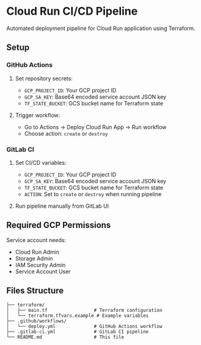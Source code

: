 # Cloud Run CI/CD Pipeline

Automated deployment pipeline for Cloud Run application using Terraform.

## Setup

### GitHub Actions
1. Set repository secrets:
   - `GCP_PROJECT_ID`: Your GCP project ID
   - `GCP_SA_KEY`: Base64 encoded service account JSON key
   - `TF_STATE_BUCKET`: GCS bucket name for Terraform state

2. Trigger workflow:
   - Go to Actions → Deploy Cloud Run App → Run workflow
   - Choose action: `create` or `destroy`

### GitLab CI
1. Set CI/CD variables:
   - `GCP_PROJECT_ID`: Your GCP project ID
   - `GCP_SA_KEY`: Base64 encoded service account JSON key
   - `TF_STATE_BUCKET`: GCS bucket name for Terraform state
   - `ACTION`: Set to `create` or `destroy` when running pipeline

2. Run pipeline manually from GitLab UI

## Required GCP Permissions
Service account needs:
- Cloud Run Admin
- Storage Admin
- IAM Security Admin
- Service Account User

## Files Structure
```
├── terraform/
│   ├── main.tf                 # Terraform configuration
│   └── terraform.tfvars.example # Example variables
├── .github/workflows/
│   └── deploy.yml              # GitHub Actions workflow
├── .gitlab-ci.yml              # GitLab CI pipeline
└── README.md                   # This file
```
